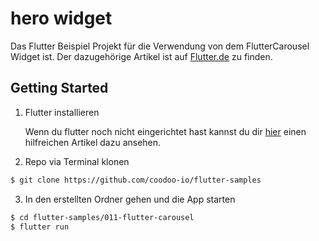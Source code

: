 # hero widget

Das Flutter Beispiel Projekt für die Verwendung von dem FlutterCarousel Widget ist. Der dazugehörige Artikel ist auf [Flutter.de](https://flutter.de/artikel/flutter-carousel.html) zu finden.

## Getting Started

1. Flutter installieren

    Wenn du flutter noch nicht eingerichtet hast kannst du dir [hier](https://flutter.de/artikel/flutter-entwicklungsumgebung-einrichten.html) einen hilfreichen Artikel dazu ansehen.

2. Repo via Terminal klonen
```bash
$ git clone https://github.com/coodoo-io/flutter-samples
```

3. In den erstellten Ordner gehen und die App starten
```bash
$ cd flutter-samples/011-flutter-carousel
$ flutter run
```